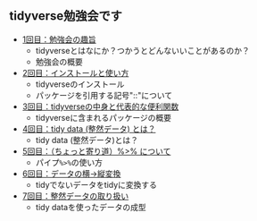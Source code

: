 ## tidyverse勉強会です

- [1回目：勉強会の趣旨](https://github.com/ichimomo/main/blob/master/tidyverse/day1.md)
  - tidyverseとはなにか？つかうとどんないいことがあるのか？
  - 勉強会の概要
- [2回目：インストールと使い方](https://github.com/ichimomo/main/blob/master/tidyverse/day2.md)
  - tidyverseのインストール
  - パッケージを引用する記号"::"について    
- [3回目：tidyverseの中身と代表的な便利関数](https://github.com/ichimomo/main/blob/master/tidyverse/day3.md)
  - tidyverseに含まれるパッケージの概要
- [4回目：tidy data (整然データ) とは？](https://github.com/ichimomo/main/blob/master/tidyverse/day4.md)
  - tidy data (整然データ)とは？
- [5回目：（ちょっと寄り道）%>% について](https://github.com/ichimomo/main/blob/master/tidyverse/day5.md)
  - パイプ`%>%`の使い方
- [6回目：データの横→縦変換](https://github.com/ichimomo/main/blob/master/tidyverse/day6.md)
  - tidyでないデータをtidyに変換する
- [7回目：整然データの取り扱い](https://github.com/ichimomo/main/blob/master/tidyverse/day7.md)
  - tidy dataを使ったデータの成型
